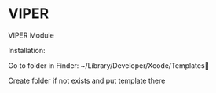 # VIPER
VIPER Module

Installation:

Go to folder in Finder: ~/Library/Developer/Xcode/Templates                                     

Create folder if not exists and put template there
